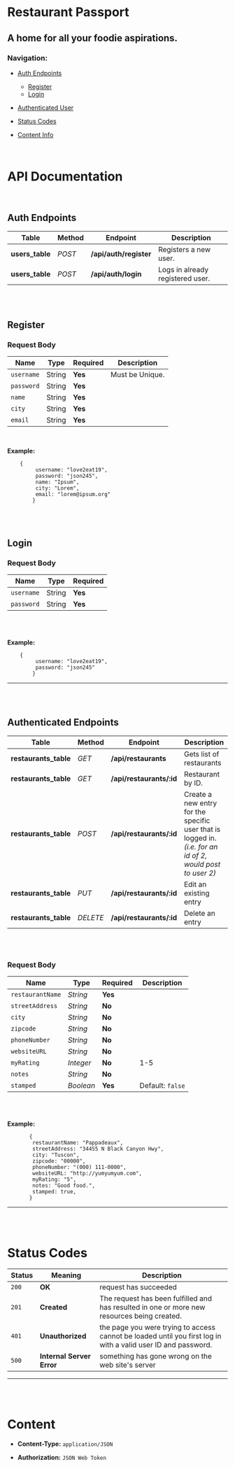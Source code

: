 # Restaurant Passport 
## A home for all your foodie aspirations.



### Navigation: 
- [Auth Endpoints](https://github.com/Build-Week-Restaurant-Passport-5/backend#auth-routes "Auth Endpoints")
    - [Register](https://github.com/Build-Week-Restaurant-Passport-5/backend#register "Register")
    - [Login](https://github.com/Build-Week-Restaurant-Passport-5/backend#login "Login")



- [Authenticated User](https://github.com/Build-Week-Restaurant-Passport-5/backend#authenticated-user "Authenticated User")
- [Status Codes](https://github.com/Build-Week-Restaurant-Passport-5/backend#status-codes "Status Codes")
- [Content Info](https://github.com/Build-Week-Restaurant-Passport-5/backend#content "Content Info")




<br />

# API Documentation

<br />

## Auth Endpoints

|   Table   |   Method  |  Endpoint | Description   |
|   -----   |   ------  |   ------  |   ------- |
|   **users_table**   |   *POST*   |    **/api/auth/register**    |   Registers a new user.   |
|   **users_table**   |   *POST*  |   **/api/auth/login**    |   Logs in already registered user.   | 



<br /><br />

## Register
### Request Body

|   Name   |   Type  |  Required | Description   |
|   -----   |   ------  |   ------  |   ------- |
|   `username`   |   String  |   **Yes**    |   Must be Unique.   | 
|   `password`   |   String  |   **Yes**    |             | 
|   `name`   |   String  |   **Yes**    |             | 
|   `city`   |   String  |   **Yes**    |             | 
|   `email`   |   String  |   **Yes**    |             | 


<br />

**Example:**
```
    {
         username: "love2eat19",
         password: "json245",
         name: "Ipsum",
         city: "Lorem",
         email: "lorem@ipsum.org"
        }
```

<br /><br />


## Login
### Request Body

|   Name   |   Type  |  Required | 
|   -----   |   ------  |   ------  |   
|   `username`   |   String  |   **Yes**    |   
|   `password`   |   String  |   **Yes**    |             


<br /><br />

**Example:**
```
    {
         username: "love2eat19",
         password: "json245"
        }
```



<hr />
<br /><br />

## Authenticated Endpoints

|   Table   |   Method  |  Endpoint | Description   |
|   -----   |   ------  |   ------  |   ------- |
|   **restaurants_table**   |   *GET*   |    **/api/restaurants**    |   Gets list of restaurants   |
|   **restaurants_table**   |   *GET*   |    **/api/restaurants/:id**    |   Restaurant by ID.  |
|   **restaurants_table**   |   *POST*   |    **/api/restaurants/:id**    |   Create a new entry for the specific user that is logged in. *(i.e. for an id of 2, would post to user 2)* |
|   **restaurants_table**   |   *PUT*   |    **/api/restaurants/:id**    |  Edit an existing entry |
|   **restaurants_table**   |   *DELETE*   |    **/api/restaurants/:id**    |  Delete an entry |


<br /><br />



### Request Body

|   Name   |   Type  |  Required | Description   |
|   -----   |   ------  |   ------  |   ------- |
|   `restaurantName`   |   *String*  |   **Yes**    |      | 
|   `streetAddress`   |   *String*  |   **No**    |      | 
|   `city`   |   *String*  |   **No**    |      | 
|   `zipcode`   |   *String*  |   **No**    |      | 
|   `phoneNumber`   |   *String*  |   **No**    |      | 
|   `websiteURL`   |   *String*  |   **No**    |      | 
|   `myRating`   |   *Integer*  |   **No**    |   1-5   | 
|   `notes`   |   *String*  |   **No**    |      | 
|   `stamped`   |   *Boolean*  |   **Yes**    |   Default: `false`   | 


<br /><br />

**Example:**

```
       {
        restaurantName: "Pappadeaux",
        streetAddress: "34455 N Black Canyon Hwy",
        city: "Tuscon",
        zipcode: "00000",
        phoneNumber: "(000) 111-0000",
        websiteURL: "http://yumyumyum.com",
        myRating: "5",
        notes: "Good food.",
        stamped: true,
       }
```

<hr />
<br /><br />

# Status Codes



|   Status   |   Meaning  |  Description | 
|   -----   |   ------  |   ------  |   
|   `200`   |   **OK**   |   request has succeeded   |
|   `201`   |   **Created**   |   The request has been fulfilled and has resulted in one or more new resources being created.  |
|   `401`   |   **Unauthorized**   |   the page you were trying to access cannot be loaded until you first log in with a valid user ID and password.   |
|   `500`   |    **Internal Server Error**   |  something has gone wrong on the web site's server   |




<hr />
<br /><br />


# Content

- **Content-Type:** `application/JSON` 

- **Authorization:** `JSON Web Token`











